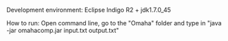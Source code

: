 Development environment: 
Eclipse Indigo R2 + jdk1.7.0_45

How to run:
Open command line, go to the "Omaha" folder and type in "java -jar omahacomp.jar input.txt output.txt"
